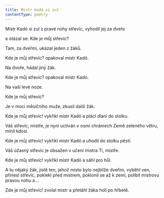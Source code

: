 ```yaml
---
title: Mistr Kadó si zul
contentType: poetry
---
```


<section>

Mistr Kadó si zul z pravé nohy střevíc, vyhodil jej za dveře

a otázal se: Kde je můj střevíc?

Tam, za dveřmi, ukázal jeden z žáků.

Kde je můj střevíc? opakoval mistr Kadó.

Na dvoře, hádal jiný žák.

Kde je můj střevíc? opakoval mistr Kadó.

Na vaší levé noze.

Kde je můj střevíc?

Je v moci měsíčního muže, zkusil další žák.

Kde je můj střevíc! vykřikl mistr Kadó a plácl dlaní do stolku.

Váš střevíc, mistře, je nyní uctíván v osmi chrámech Země zeleného větru, mínil kdosi.

Kde je můj střevíc! vykřikl mistr Kadó a uhodil do stolku pěstí.

Váš úžasný střevíc je obsažen v učení mistra Ti, mistře.

Kde je můj střevíc! vykřikl mistr Kadó a sáhl pro hůl.

A tu nějaký žák, jistě ten, jehož místo bylo nejblíže dveřím, vyběhl ven, přinesl střevíc, poklekl před mistrem, poklonil se až k zemi, políbil mistrovu pravou nohu a…

Zde je můj střevíc! zvolal mistr a přetáhl žáka holí po hřbetě.

</section>
